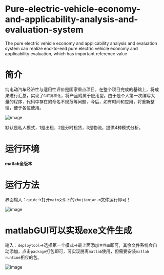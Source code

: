 # Pure-electric-vehicle-economy-and-applicability-analysis-and-evaluation-system
The pure electric vehicle economy and applicability analysis and evaluation system can realize end-to-end pure electric vehicle economy and applicability evaluation, which has important reference value


# 简介
纯电动汽车经济性与适用性评价是国家重点项目，在整个项目完成的基础上，将成果进行汇总，实现了`GUI界面化`，将产品附属于应用型，由于是个人第一次编写大量的程序，代码中存在的命名不规范等问题，今后，如有时间和应用，将重新整理，便于各位使用。

![image](https://user-images.githubusercontent.com/66704794/141669274-da2ec5dc-da51-4aa3-902e-8e3f4fd3598f.png)

默认是私人模式，1是出租，2是分时租赁，3是物流，提供4种模式分析。

# 运行环境
**matlab全版本**

# 运行方法
界面输入：`guide`->打开`main文件`下的`zhujiemian.m`文件运行即可！

![image](https://user-images.githubusercontent.com/66704794/141669349-88449359-551d-453b-bdd1-c3bcff166ae0.png)


# matlabGUI可以实现exe文件生成
输入：`deploytool`->选择第一个模式->最上面添加`主界面`即可，其余文件系统会自动添加，点击`package`打包即可，可实现脱离`matlab`使用，但需要安装`matlab runtime`相应的包。

![image](https://user-images.githubusercontent.com/66704794/141669187-3d970fca-c621-49df-9317-d63aabe76847.png)
